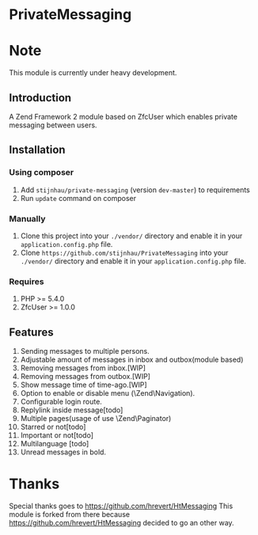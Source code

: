 PrivateMessaging
================

# Note
This module is currently under heavy development.

## Introduction

A Zend Framework 2 module based on ZfcUser which enables private messaging between users.

## Installation

### Using composer

1. Add `stijnhau/private-messaging` (version `dev-master`) to requirements
2. Run `update` command on composer

### Manually

1. Clone this project into your `./vendor/` directory and enable it in your
   `application.config.php` file.
2. Clone `https://github.com/stijnhau/PrivateMessaging` into your `./vendor/` directory and enable it in your
   `application.config.php` file.

### Requires

1. PHP >= 5.4.0
2. ZfcUser >= 1.0.0

## Features
1. Sending messages to multiple persons.
2. Adjustable amount of messages in inbox and outbox(module based)
3. Removing messages from inbox.[WIP]
4. Removing messages from outbox.[WIP]
5. Show message time of time-ago.[WIP]
6. Option to enable or disable menu (\Zend\Navigation).
7. Configurable login route.
8. Replylink inside message[todo]
9. Multiple pages(usage of use \Zend\Paginator)
10. Starred or not[todo]
11. Important or not[todo]
12. Multilanguage [todo]
13. Unread messages in bold.

# Thanks
Special thanks goes to https://github.com/hrevert/HtMessaging
This module is forked from there because https://github.com/hrevert/HtMessaging decided to go an other way.
